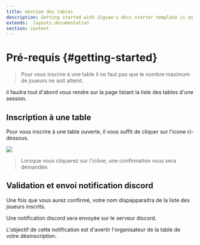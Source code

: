 ```yaml
---
title: Gestion des tables
description: Getting started with Jigsaw's docs starter template is as easy as 1, 2, 3.
extends: _layouts.documentation
section: content
---
```

# Pré-requis {#getting-started}

> Pour vous inscrire à une table il ne faut pas que le nombre maximum de joueurs ne soit atteint.

il faudra tout d'abord vous rendre sur la page listant la liste des tables d'une session.

## Inscription à une table

Pour vous inscrire à une table ouverte, il vous suffit de cliquer sur l'icone ci-dessous.

<img class="block m-auto" src="/assets/img/add-player.png" />

> Lorsque vous cliquerez sur l'icône, une confirmation vous sera demandée.

## Validation et envoi notification discord

Une fois que vous aurez confirmé, votre nom dispapparaitra de la liste des joueurs inscrits.

Une notification discord sera envoyée sur le serveur discord.

L'objectif de cette notification est d'avertir l'organisateur de la table de votre désinscription.
